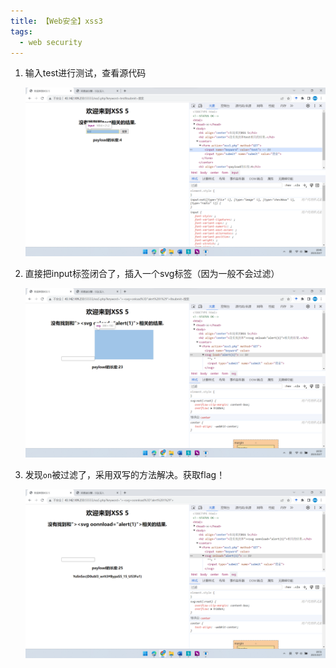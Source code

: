 ```yaml
---
title: 【Web安全】xss3
tags:
  - web security
---
```


1. 输入test进行测试，查看源代码
   
   ![](/img/posts/zh/2023-10-10/00401.png)

2. 直接把input标签闭合了，插入一个svg标签（因为一般不会过滤）
   
   ![](/img/posts/zh/2023-10-10/00402.png)

3. 发现`on`被过滤了，采用双写的方法解决。获取flag！
   
   ![](/img/posts/zh/2023-10-10/00403.png)